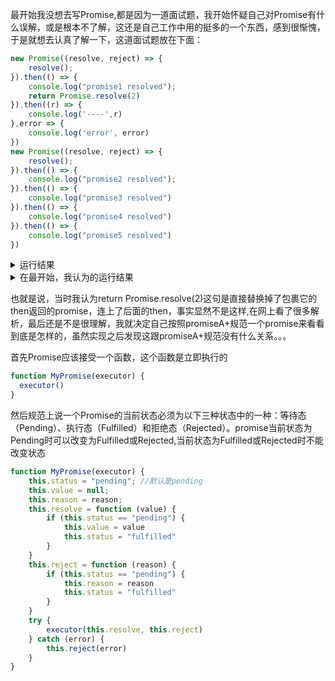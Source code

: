 最开始我没想去写Promise,都是因为一道面试题，我开始怀疑自己对Promise有什么误解，或是根本不了解，这还是自己工作中用的挺多的一个东西，感到很惭愧，于是就想去认真了解一下，这道面试题放在下面：
```javascript
new Promise((resolve, reject) => {
    resolve(); 
}).then(() => {
    console.log("promise1 resolved");
    return Promise.resolve(2)
}).then((r) => {
    console.log('----',r)
},error => {
    console.log('error', error)
})
new Promise((resolve, reject) => {
    resolve(); 
}).then(() => { 
    console.log("promise2 resolved");
}).then(() => {
    console.log("promise3 resolved")
}).then(() => {
    console.log("promise4 resolved")
}).then(() => {
    console.log("promise5 resolved")
})
```
<details>
<summary>运行结果</summary>
<pre>
promise1 resolved
promise2 resolved
promise3 resolved
promise4 resolved
---- 2
promise5 resolved
</pre>
</details>

<details>
<summary>在最开始，我认为的运行结果</summary>
<pre>
promise1 resolved
promise2 resolved
---- 2
promise3 resolved
promise4 resolved
promise5 resolved   
</pre>
</details>

也就是说，当时我认为return Promise.resolve(2)这句是直接替换掉了包裹它的then返回的promise，连上了后面的then，事实显然不是这样,在网上看了很多解析，最后还是不是很理解，我就决定自己按照promiseA+规范一个promise来看看到底是怎样的，虽然实现之后发现这跟promiseA+规范没有什么关系。。。

首先Promise应该接受一个函数，这个函数是立即执行的
```javascript
function MyPromise(executor) {
  executor()
}
```
然后规范上说一个Promise的当前状态必须为以下三种状态中的一种：等待态（Pending）、执行态（Fulfilled）和拒绝态（Rejected）。promise当前状态为Pending时可以改变为Fulfilled或Rejected,当前状态为Fulfilled或Rejected时不能改变状态
```javascript
function MyPromise(executor) {
    this.status = "pending"; //默认是pending
    this.value = null;
    this.reason = reason;
    this.resolve = function (value) {
        if (this.status == "pending") {
            this.value = value
            this.status = "fulfilled"
        }
    }
    this.reject = function (reason) {
        if (this.status == "pending") {
            this.reason = reason
            this.status = "fulfilled"
        }
    }
    try {
        executor(this.resolve, this.reject)
    } catch (error) {
        this.reject(error)
    }
}
```
